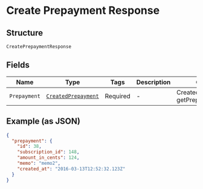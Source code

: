 
# Create Prepayment Response

## Structure

`CreatePrepaymentResponse`

## Fields

| Name | Type | Tags | Description | Getter | Setter |
|  --- | --- | --- | --- | --- | --- |
| `Prepayment` | [`CreatedPrepayment`](../../doc/models/created-prepayment.md) | Required | - | CreatedPrepayment getPrepayment() | setPrepayment(CreatedPrepayment prepayment) |

## Example (as JSON)

```json
{
  "prepayment": {
    "id": 38,
    "subscription_id": 148,
    "amount_in_cents": 124,
    "memo": "memo2",
    "created_at": "2016-03-13T12:52:32.123Z"
  }
}
```

